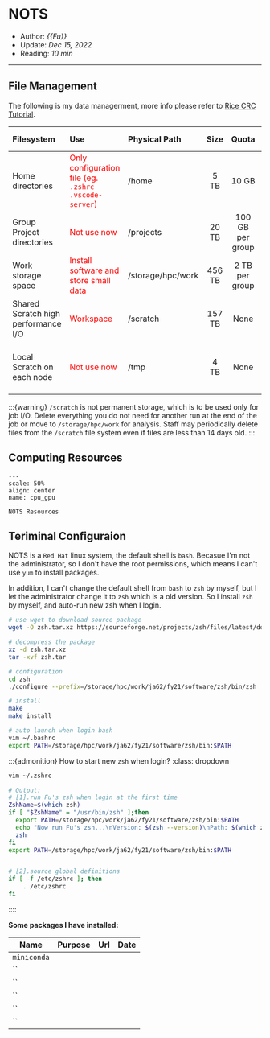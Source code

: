 # NOTS

- Author: *{{Fu}}*
- Update: *Dec 15, 2022*
- Reading: *10 min*

---


## File Management

The following is my data managerment, more info please refer to [Rice CRC Tutorial](https://kb.rice.edu/108237).


| **Filesystem**   | **Use** | **Physical Path** | **Size** | **Quota** | **Type** | **Purge Policy** | 
| :-----| :---- | :---- | :----: | :----: |:----: |:----: | 
| Home directories | <font color=red>Only configuration file (eg. `.zshrc` `.vscode-server`)</font> |/home | 5 TB | 10 GB | NFS |none | 
|Group Project directories| <font color=red>Not use now</font> |/projects |20 TB |100 GB per group |NFS| none |  
|Work storage space |	<font color=red> Install software and store small data </font>|	/storage/hpc/work|	456 TB|	2 TB per group|	NFS	|none | 
|Shared Scratch high performance I/O | <font color=red> Workspace </font>|/scratch |157 TB |None|Lustre|14 days| 
|Local Scratch on each node| <font color=red> Not use now </font>|/tmp|4 TB|None|Local|at the end of each job | 


:::{warning}
`/scratch` is not permanent storage, which is to be used only for job I/O.  Delete everything you do not need for another run at the end of the job or move to `/storage/hpc/work` for analysis. Staff may periodically delete files from the `/scratch` file system even if files are less than 14 days old.
:::


## Computing Resources

```{figure} ./files/cpu_gpu.jpg
---
scale: 50%
align: center
name: cpu_gpu
---
NOTS Resources 
```

## Teriminal Configuraion

NOTS is a `Red Hat` linux system, the default shell is `bash`.
Becasue I'm not the administrator, so I don't have the root permissions,
which means I can't use `yum` to install packages. 


In addition, I can't change the default shell from `bash` to `zsh` by myself, 
but I let the administrator change it to `zsh` which is a old version.
So I install `zsh` by myself, and auto-run new zsh when I login.


```bash
# use wget to download source package 
wget -O zsh.tar.xz https://sourceforge.net/projects/zsh/files/latest/download

# decompress the package
xz -d zsh.tar.xz
tar -xvf zsh.tar

# configuration
cd zsh
./configure --prefix=/storage/hpc/work/ja62/fy21/software/zsh/bin/zsh

# install
make 
make install

# auto launch when login bash
vim ~/.bashrc
export PATH=/storage/hpc/work/ja62/fy21/software/zsh/bin:$PATH
```


:::{admonition} How to start new `zsh` when login?
:class:  dropdown
```bash
vim ~/.zshrc

# Output:
# [1].run Fu's zsh when login at the first time
ZshName=$(which zsh)
if [ "$ZshName" = "/usr/bin/zsh" ];then
  export PATH=/storage/hpc/work/ja62/fy21/software/zsh/bin:$PATH
  echo "Now run Fu's zsh...\nVersion: $(zsh --version)\nPath: $(which zsh)\n"
  zsh
fi
export PATH=/storage/hpc/work/ja62/fy21/software/zsh/bin:$PATH


# [2].source global definitions
if [ -f /etc/zshrc ]; then
	. /etc/zshrc
fi
```
::::


**Some packages I have installed:**

|        Name       |       Purpose       |        Url        |         Date        |
|    ------------   |    -------------    |  :-------------:  |   :-------------:   |
|     `miniconda`   |                     |                   |                     |
|     ``            |                     |                   |                     |
|     ``            |                     |                   |                     |
|     ``            |                     |                   |                     |
|     ``            |                     |                   |                     |
|     ``            |                     |                   |                     |










